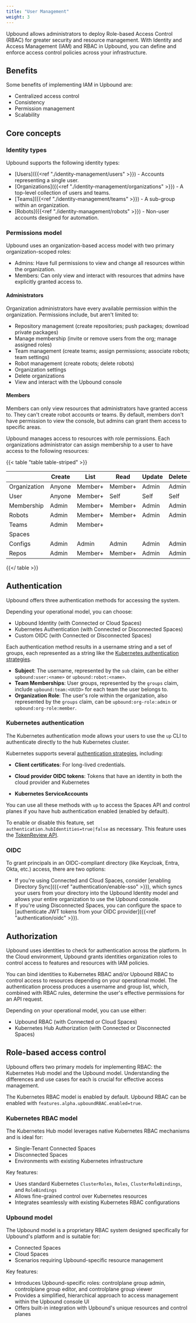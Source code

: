 ```yaml
---
title: "User Management"
weight: 3
---
```


Upbound allows administrators to deploy Role-based Access Control (RBAC)
for greater security and resource management. With Identity and Access
Management (IAM) and RBAC in Upbound, you can define and enforce access
control policies across your infrastructure.

## Benefits

Some benefits of implementing IAM in Upbound are:

- Centralized access control
- Consistency
- Permission management
- Scalability

## Core concepts

### Identity types

Upbound supports the following identity types:

- [Users]({{<ref "./identity-management/users" >}}) - Accounts representing a single user.
- [Organizations]({{<ref "./identity-management/organizations" >}}) - A top-level collection of
  users and teams.
- [Teams]({{<ref "./identity-management/teams" >}}) - A sub-group within an organization.
- [Robots]({{<ref "./identity-management/robots" >}}) - Non-user accounts designed for
  automation.


### Permissions model

Upbound uses an organization-based access model with two primary organization-scoped roles:

- Admins: Have full permissions to view and change all resources within the organization.
- Members: Can only view and interact with resources that admins have explicitly granted access to.


#### Administrators

Organization administrators have every available permission within the organization. Permissions include, but aren't limited to:

- Repository management (create repositories; push packages; download private packages)
- Manage membership (invite or remove users from the org; manage assigned roles)
- Team management (create teams; assign permissions; associate robots; team settings)
- Robot management (create robots; delete robots)
- Organization settings
- Delete organizations
- View and interact with the Upbound console

#### Members

Members can only view resources that administrators have granted access to. They can't create robot accounts or teams. By default, members don't have permission to view the console, but admins can grant them access to specific areas.

Upbound manages access to resources with role permissions. Each
organizations administrator can assign membership to a user to have access to
the following resources:

<!-- vale Upbound.Spelling = NO -->
{{< table "table table-striped" >}}

|              | Create | List    | Read    | Update | Delete |
|--------------|--------|---------|---------|--------|--------|
| Organization | Anyone | Member+ | Member+ | Admin  | Admin  |
| User         | Anyone | Member+ | Self    | Self   | Self   |
| Membership   | Admin  | Member+ | Member+ | Admin  | Admin  |
| Robots       | Admin  | Member+ | Member+ | Admin  | Admin  |
| Teams        | Admin  | Member+ |         |        |        |
| Spaces       |        |         |         |        |        |
| Configs      | Admin  | Admin   | Admin   | Admin  | Admin  |
| Repos        | Admin  | Member+ | Member+ | Admin  | Admin  |

{{</ table >}}
<!-- vale Upbound.Spelling = YES -->



## Authentication
Upbound offers three authentication methods for accessing the system.

Depending your operational model, you can choose:

* Upbound Identity (with Connected or Cloud Spaces)
* Kubernetes Authentication (with Connected or Disconnected Spaces)
* Custom OIDC (with Connected or Disconnected Spaces)

Each authentication method results in a username string and a set of groups, each represented as a string like the [Kubernetes authentication strategies](https://kubernetes.io/docs/reference/access-authn-authz/authentication/#authentication-strategies).

<!-- vale Google.WordList = NO -->

* **Subject**: The username, represented by the `sub` claim, can be either `upbound:user:<name>` or `upbound:robot:<name>`.
* **Team Memberships**: User groups, represented by the `groups` claim, include `upbound:team:<UUID>` for each team the user belongs to.
* **Organization Role**: The user's role within the organization, also represented by the `groups` claim, can be `upbound:org-role:admin` or `upbound:org-role:member`.

### Kubernetes authentication

The Kubernetes authentication mode allows your users to use the `up` CLI to authenticate directly to the hub Kubernetes cluster.

Kubernetes supports several [authentication strategies](https://kubernetes.io/docs/reference/access-authn-authz/authentication/#authentication-strategies), including:

* **Client certificates**: For long-lived credentials.
<!-- vale Microsoft.Terms = NO -->
* **Cloud provider OIDC tokens**: Tokens that have an identity in both the cloud provider and Kubernetes
<!-- vale Microsoft.Terms = YES -->
* **Kubernetes ServiceAccounts**

You can use all these methods with `up` to access the Spaces API and control planes if you have hub authentication enabled (enabled by default).

To enable or disable this feature, set `authentication.hubIdentities=true|false` as necessary. This feature uses the [TokenReview API](https://kubernetes.io/docs/reference/access-authn-authz/authentication/#webhook-token-authentication).


### OIDC

<!-- vale Upbound.Spelling = NO -->
To grant principals in an OIDC-compliant directory (like Keycloak, Entra, Okta, etc.) access, there are two options:
<!-- vale Upbound.Spelling = YES -->

* If you're using Connected and Cloud Spaces, consider [enabling Directory Sync]({{<ref "authentication/enable-sso" >}}), which syncs your users from your directory into the Upbound Identity model and allows your entire organization to use the Upbound console.
* If you're using Disconnected Spaces, you can configure the space to [authenticate JWT tokens from your OIDC provider]({{<ref "authentication/oidc" >}}).

## Authorization

<!-- vale Microsoft.Terms = NO -->
Upbound uses identities to check for authentication across the platform. In the Cloud environment, Upbound grants identities organization roles to control access to features and resources with IAM policies.
<!-- vale Google.WordList = YES -->
<!-- vale Microsoft.Terms = YES -->

You can bind identities to Kubernetes RBAC and/or Upbound RBAC to control access to resources depending on your operational model. The authentication process produces a username and group list, which, combined with RBAC rules, determine the user's effective permissions for an API request.


Depending on your operational model, you can use either:
* Upbound RBAC (with Connected or Cloud Spaces)
* Kubernetes Hub Authorization (with Connected or Disconnected Spaces)

## Role-based access control

Upbound offers two primary models for implementing RBAC: the Kubernetes Hub model and the Upbound model. Understanding the differences and use cases for each is crucial for effective access management.

<!-- vale write-good.Passive = NO -->
The Kubernetes RBAC model is enabled by default. Upbound RBAC can be enabled with `features.alpha.upboundRBAC.enabled=true`.
<!-- vale write-good.Passive = YES -->

<!-- vale Microsoft.HeadingAcronyms = NO -->
<!-- vale Google.Headings = NO -->
### Kubernetes RBAC model
<!-- vale Microsoft.HeadingAcronyms = YES -->
<!-- vale Google.Headings = NO -->


The Kubernetes Hub model leverages native Kubernetes RBAC mechanisms and is ideal for:
- Single-Tenant Connected Spaces
- Disconnected Spaces
- Environments with existing Kubernetes infrastructure

Key features:
- Uses standard Kubernetes `ClusterRoles`, `Roles`, `ClusterRoleBindings`, and `RoleBindings`
- Allows fine-grained control over Kubernetes resources
- Integrates seamlessly with existing Kubernetes RBAC configurations

### Upbound model

<!-- vale Upbound.Spelling = NO -->
<!-- vale Google.WordList = NO -->
The Upbound model is a proprietary RBAC system designed specifically for Upbound's platform and is suitable for:
* Connected Spaces
* Cloud Spaces
* Scenarios requiring Upbound-specific resource management

Key features:
* Introduces Upbound-specific roles: controlplane group admin, controlplane group editor, and controlplane group viewer
* Provides a simplified, hierarchical approach to access management within the Upbound console UI
* Offers built-in integration with Upbound's unique resources and control planes
<!-- vale Upbound.Spelling = YES -->
<!-- vale Google.WordList = YES -->
